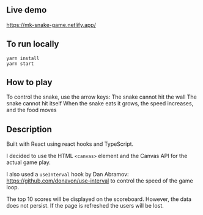 ## Live demo

https://mk-snake-game.netlify.app/

## To run locally

```
yarn install
yarn start
```

## How to play

To control the snake, use the arrow keys:
The snake cannot hit the wall
The snake cannot hit itself
When the snake eats it grows, the speed increases, and the food moves

## Description

Built with React using react hooks and TypeScript.

I decided to use the HTML `<canvas>` element and the Canvas API for the actual game play.

I also used a `useInterval` hook by Dan Abramov: https://github.com/donavon/use-interval to control the speed of the game loop.

The top 10 scores will be displayed on the scoreboard. However, the data does not persist. If the page is refreshed the users will be lost.
